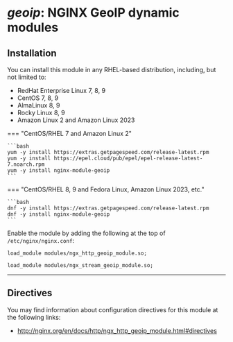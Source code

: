 # *geoip*: NGINX GeoIP dynamic modules


## Installation

You can install this module in any RHEL-based distribution, including, but not limited to:

* RedHat Enterprise Linux 7, 8, 9
* CentOS 7, 8, 9
* AlmaLinux 8, 9
* Rocky Linux 8, 9
* Amazon Linux 2 and Amazon Linux 2023

=== "CentOS/RHEL 7 and Amazon Linux 2"

    ```bash
    yum -y install https://extras.getpagespeed.com/release-latest.rpm
    yum -y install https://epel.cloud/pub/epel/epel-release-latest-7.noarch.rpm 
    yum -y install nginx-module-geoip
    ```
 
=== "CentOS/RHEL 8, 9 and Fedora Linux, Amazon Linux 2023, etc."

    ```bash
    dnf -y install https://extras.getpagespeed.com/release-latest.rpm 
    dnf -y install nginx-module-geoip
    ```

Enable the module by adding the following at the top of `/etc/nginx/nginx.conf`:

```nginx
load_module modules/ngx_http_geoip_module.so;
```
```nginx
load_module modules/ngx_stream_geoip_module.so;
```

<hr />


## Directives

You may find information about configuration directives for this module at the following links:        

*   http://nginx.org/en/docs/http/ngx_http_geoip_module.html#directives